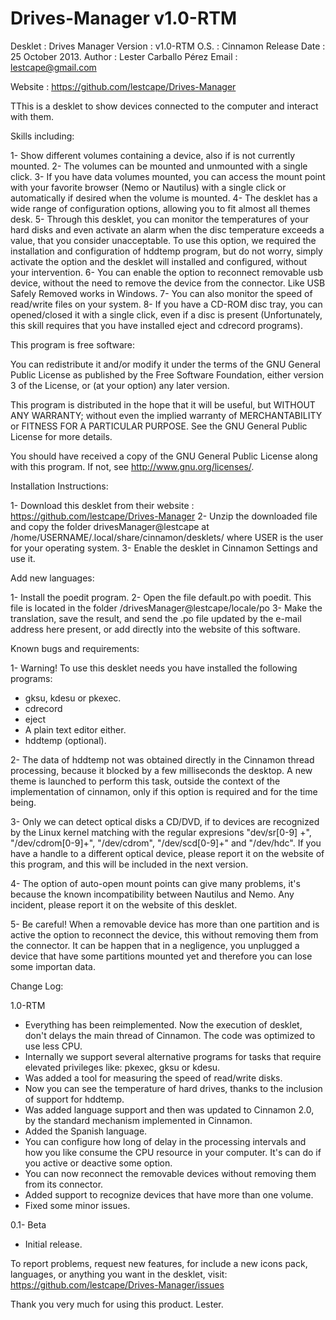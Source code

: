 Drives-Manager v1.0-RTM
==============

Desklet : Drives Manager         Version      : v1.0-RTM
O.S.    : Cinnamon               Release Date : 25 October 2013.
Author  : Lester Carballo Pérez  Email        : lestcape@gmail.com

Website : https://github.com/lestcape/Drives-Manager

TThis is a desklet to show devices connected to the computer and interact with them.


Skills including:

1- Show different volumes containing a device, also if is not currently mounted.
2- The volumes can be mounted and unmounted with a single click.
3- If you have data volumes mounted, you can access the mount point with your favorite browser (Nemo or Nautilus) with a single click or automatically if desired when the volume is mounted.
4- The desklet has a wide range of configuration options, allowing you to fit almost all themes desk.
5- Through this desklet, you can monitor the temperatures of your hard disks and even activate an alarm when the disc temperature exceeds a value, that you consider unacceptable. To use this option, we required the installation and configuration of hddtemp program, but do not worry, simply activate the option and the desklet will installed and configured, without your intervention.
6- You can enable the option to reconnect removable usb device, without the need to remove the device from the connector. Like USB Safely Removed works in Windows.
7- You can also monitor the speed of read/write files on your system.
8- If you have a CD-ROM disc tray, you can opened/closed it with a single click, even if a disc is present (Unfortunately, this skill requires that you have installed eject and cdrecord programs).


This program is free software:

You can redistribute it and/or modify it under the terms of the GNU General Public License as published by the Free Software Foundation, either version 3 of the License, or (at your option) any later version.

This program is distributed in the hope that it will be useful, but WITHOUT ANY WARRANTY; without even the implied warranty of MERCHANTABILITY or FITNESS FOR A PARTICULAR PURPOSE. See the GNU General Public License for more details.

You should have received a copy of the GNU General Public License along with this program. If not, see http://www.gnu.org/licenses/.


Installation Instructions:

1- Download this desklet from their website : https://github.com/lestcape/Drives-Manager
2- Unzip the downloaded file and copy the folder drivesManager@lestcape at /home/USERNAME/.local/share/cinnamon/desklets/ where USER is the user for your operating system.
3- Enable the desklet in Cinnamon Settings and use it.


Add new languages:

1- Install the poedit program.
2- Open the file default.po with poedit. This file is located in the folder /drivesManager@lestcape/locale/po
3- Make the translation, save the result, and send the .po file updated by the e-mail address here present, or add directly into the website of this software.

Known bugs and requirements:

1- Warning! To use this desklet needs you have installed the following programs:
   - gksu, kdesu or pkexec.
   - cdrecord
   - eject
   - A plain text editor either.
   - hddtemp (optional).

2- The data of hddtemp not was obtained directly in the Cinnamon thread processing, because it blocked by a few milliseconds the desktop. A new theme is launched to perform this task, outside the context of the implementation of cinnamon, only if this option is required and for the time being.

3- Only we can detect optical disks a CD/DVD, if to devices are recognized by the Linux kernel matching with the regular expresions "dev/sr[0-9] +",  "/dev/cdrom[0-9]+", "/dev/cdrom", "/dev/scd[0-9]+" and "/dev/hdc". If you have a handle to a different optical device, please report it on the website of this program, and this will be included in the next version.

4- The option of auto-open mount points can give many problems, it's because the known incompatibility between Nautilus and Nemo. Any incident, please report it on the website of this desklet.

5- Be careful! When a removable device has more than one partition and is active the option to reconnect the device, this without removing them from the connector. It can be happen that in a negligence, you unplugged a device that have some partitions mounted yet and therefore you can lose some importan data.

Change Log:

1.0-RTM
   - Everything has been reimplemented. Now the execution of desklet, don't delays the main thread of Cinnamon. The code was optimized to use less CPU.
   - Internally we support several alternative programs for tasks that require elevated privileges like: pkexec, gksu or kdesu.
   - Was added a tool for measuring the speed of read/write disks.
   - Now you can see the temperature of hard drives, thanks to the inclusion of support for hddtemp.
   - Was added language support and then was updated to Cinnamon 2.0, by the standard mechanism implemented in Cinnamon.
   - Added the Spanish language.
   - You can configure how long of delay in the processing intervals and how you like consume the CPU resource in your computer. It's can do if you active or deactive some option.
   - You can now reconnect the removable devices without removing them from its connector.
   - Added support to recognize devices that have more than one volume.
   - Fixed some minor issues.

0.1- Beta
   - Initial release.

To report problems, request new features, for include a new icons pack​​, languages, or anything you want in the desklet, visit:
https://github.com/lestcape/Drives-Manager/issues


Thank you very much for using this product.
Lester.

